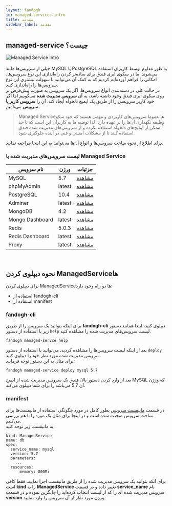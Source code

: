 ```yaml
---
layout: fandogh
id: managed-services-intro
title: مقدمه
sidebar_label: مقدمه
---
```

## managed-service چیست؟
![Managed Service Intro](/img/docs/managed-service-intro.png "Managed Service Intro")<br><br>
خیلی از سرویس‌ها مانند MySQL یا PostgreSQL به طور مداوم توسط کاربران استفاده می‌شوند. ما در سکوی ابری فندق برای ساده‌تر کردن راه‌اندازی این نوع سرویس‌ها، امکانی را فراهم آورده‌ایم کردیم که به کمک آن می‌توانید با سهولت بیشتری این نوع سرویس‌ها را راه‌اندازی کنید.
<br>
در حالت کلی در دسته‌بندی انواع سرویس‌ها، اگر یک سرویس به صورت پیش‌فرض بر روی سکوی ابری فندق وجود داشته باشد، به آن **سرویس مدیریت شده** می‌گوییم اما اگر خود کاربر سرویسی را از طریق یک ایمیج دلخواه ایجاد کند، آن را **سرویس کاربر یا سرویس** می‌نامیم.

> Managed Service‌ها عموما سرویس‌های کاربردی و مهمی هستند که خود سکو وظیفه نگهداری آن‌ها را بر عهده دارد، لذا توصیه ما به کاربران این است که تا حد ممکن از ایمیج‌های دلخواه استفاده نکرده و از سرویس‌های مدیریت شده فندق استفاده کنند تا از مشکلات امنیتی و فنی در آینده جلوگیری شود.

 برای اطلاع از نحوه ساخت سرویس‌ها و انواع آن‌ها می‌توانید به این [اینجا](https://docs.fandogh.cloud/docs/services.html) مراجعه نمایید.


### لیست سرویس‌های مدیریت شده یا Managed Service 
|نام سرویس|ورژن|جزئیات|
|---	|---	|---  |
| MySQL| 5.7 |[مشاهده](https://docs.fandogh.cloud/docs/mysql-managed-service.html)
| phpMyAdmin| latest |[مشاهده](https://docs.fandogh.cloud/docs/mysql-managed-service.html)
| PostgreSQL| 10.4 |[مشاهده](https://docs.fandogh.cloud/docs/postgresql-managed-service.html)
| Adminer| latest |[مشاهده](https://docs.fandogh.cloud/docs/postgresql-managed-service.html)
| MongoDB| 4.2 |[مشاهده](https://docs.fandogh.cloud/docs/mongodb-managed-service.html)
| Mongo Dashboard| latest |[مشاهده](https://docs.fandogh.cloud/docs/mongodb-managed-service.html)
| Redis| 5.0.3 |[مشاهده](https://docs.fandogh.cloud/docs/redis-managed-service.html)
| Redis Dashboard| latest |[مشاهده](https://docs.fandogh.cloud/docs/redis-managed-service.html)
| Proxy| latest |[مشاهده](https://docs.fandogh.cloud/docs/proxy-managed-service.html)
<br>

## نحوه دیپلوی کردن ManagedServiceها
برای دیپلوی کردن ManagedServiceها دو راه وجود دارد:
* استفاده از fandogh-cli
* استفاده از manifest

### fandogh-cli
برای اینکه بتوانید یک سرویس را از طریق **fandogh-cli**  دیپلوی کنید، ابتدا همانند دستور زیر با استفاده از دستور `help` لیست سرویس‌های مدیریت شده را مشاهده کنید.
```
fandogh managed-servce help
```
بعد از اینکه لیست سرویس‌ها را مشاهده کردید، می‌توانید با استفاده از دستور `deploy`  سرویس مدیریت شده مورد نظر خود را دیپلوی کنید.\
برای مثال به این دستور توجه فرمایید:
```
fandogh managed-service deploy mysql 5.7
```
بعد از وارد کردن دستور بالا، فندق یک سرویس مدیریت شده از ایمیج MySQL که ورژن آن 5.7 می‌باشد را برای شما دیپلوی می‌کند.

### manifest
در قسمت [مانیفست سرویس](https://docs.fandogh.cloud/docs/service-manifest.html) بطور کامل در مورد چگونگی استفاده از مانیفست‌ها برای ساخت سرویس صحبت شده است و در اینجا برای مثال یک مورد را با هم بررسی می‌کنیم. <br>
به مانیفست زیر توجه کنید:

```
kind: ManagedService
name: db
spec:
  service_name: mysql
  version: 5.7
  parameters:
    ...
  resources:
      memory: 800Mi
```
برای آنکه بتوانید یک سرویس مدیریت شده را از طریق مانیفست اجرا نمایید، فقط کافی است **kind** را به **ManagedService** تغییر داده و در قسمت **service_name** نام سرویس مدیریت شده ای را که از لیست انتخاب کرده‌اید را جایگزین نموده و در قسمت **version** ورژن مورد نظر از آن سرویس را وارد نمایید.
